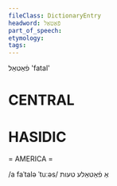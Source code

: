 ```yaml
---
fileClass: DictionaryEntry
headword: פֿאַטאַל
part_of_speech: 
etymology: 
tags: 
---
```

פֿאַטאַל
'fatal'

CENTRAL
========

HASIDIC
=======
= AMERICA = 

/a faˈtalə ˈtuːəs/ אַ פֿאַטאַלע טעות
